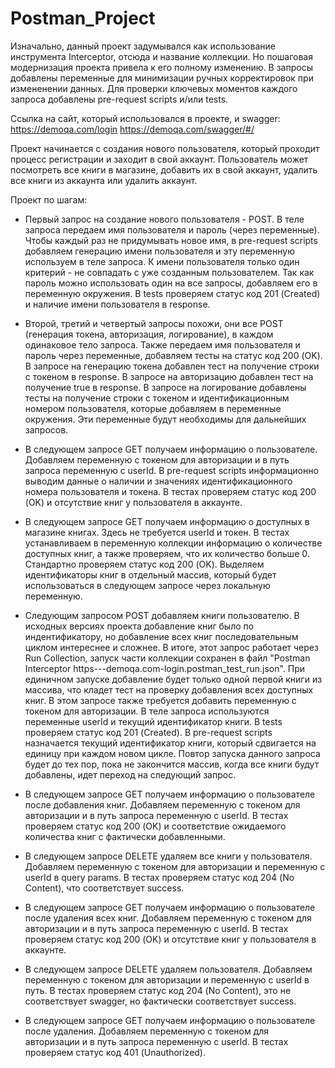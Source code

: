 # Postman_Project
Изначально, данный проект задумывался как использование инструмента Interceptor, отсюда и название коллекции.
Но пошаговая модернизация проекта привела к его полному изменению.
В запросы добавлены переменные для минимизации ручных корректировок при измененении данных.
Для проверки ключевых моментов каждого запроса добавлены pre-request scripts и/или tests.

Ссылка на сайт, который использовался в проекте, и swagger:
https://demoqa.com/login
https://demoqa.com/swagger/#/


Проект начинается с создания нового пользователя, который проходит процесс регистрации и заходит в свой аккаунт.
Пользователь может посмотреть все книги в магазине, добавить их в свой аккаунт, удалить все книги из аккаунта или удалить аккаунт.

Проект по шагам:
* Первый запрос на создание нового пользователя - POST.
В теле запроса передаем имя пользователя и пароль (через переменные).
Чтобы каждый раз не придумывать новое имя, в pre-request scripts добавляем генерацию имени пользователя и эту переменную используем в теле запроса.
К имени пользователя только один критерий - не совпадать с уже созданным пользователем.
Так как пароль можно использовать один на все запросы, добавляем его в переменную окружения.
В tests проверяем статус код 201 (Created) и наличие имени пользователя в response.

* Второй, третий и четвертый запросы похожи, они все POST (генерация токена, авторизация, логирование), в каждом одинаковое тело запроса.
Также передаем имя пользователя и пароль через переменные, добавляем тесты на статус код 200 (OK).
В запросе на генерацию токена добавлен тест на получение строки с токеном в response.
В запросе на авторизацию добавлен тест на получение true в response.
В запросе на логирование добавлены тесты на получение строки с токеном и идентификационным номером пользователя, которые добавляем в переменные окружения.
Эти переменные будут необходимы для дальнейших запросов.

* В следующем запросе GET получаем информацию о пользователе.
Добавляем переменную с токеном для авторизации и в путь запроса переменную с userId. 
В pre-request scripts информационно выводим данные о наличии и значениях идентификационного номера пользователя и токена.
В тестах проверяем статус код 200 (OK) и отсутствие книг у пользователя в аккаунте.

* В следующем запросе GET получаем информацию о доступных в магазине книгах.
Здесь не требуется userId и токен.
В тестах устанавливаем в переменную коллекции информацию о количестве доступных книг, а также проверяем, что их количество больше 0.
Стандартно проверяем статус код 200 (OK).
Выделяем идентификаторы книг в отдельный массив, который будет использоваться в следующем запросе через локальную переменную.

* Следующим запросом POST добавляем книги пользователю.
В исходных версиях проекта добавление книг было по индентификатору, но добавление всех книг последовательным циклом интереснее и сложнее.
В итоге, этот запрос работает через Run Collection, запуск части коллекции сохранен в файл "Postman Interceptor https---demoqa.com-login.postman_test_run.json".
При единичном запуске добавление будет только одной первой книги из массива, что кладет тест на проверку добавления всех доступных книг.
В этом запросе также требуется добавить переменную с токеном для авторизации.
В теле запроса используются переменные userId и текущий идентификатор книги.
В tests проверяем статус код 201 (Created).
В pre-request scripts назначается текущий идентификатор книги, который сдвигается на единицу при каждом новом цикле.
Повтор запуска данного запроса будет до тех пор, пока не закончится массив, когда все книги будут добавлены, идет переход на следующий запрос.

* В следующем запросе GET получаем информацию о пользователе после добавления книг.
Добавляем переменную с токеном для авторизации и в путь запроса переменную с userId. 
В тестах проверяем статус код 200 (OK) и соответствие ожидаемого количества книг с фактически добавленными.

* В следующем запросе DELETE удаляем все книги у пользователя.
Добавляем переменную с токеном для авторизации и переменную с userId в query params. 
В тестах проверяем статус код 204 (No Content), что соответствует success.

* В следующем запросе GET получаем информацию о пользователе после удаления всех книг.
Добавляем переменную с токеном для авторизации и в путь запроса переменную с userId. 
В тестах проверяем статус код 200 (OK) и отсутствие книг у пользователя в аккаунте.

* В следующем запросе DELETE удаляем пользователя.
Добавляем переменную с токеном для авторизации и переменную с userId в путь. 
В тестах проверяем статус код 204 (No Content), это не соответствует swagger, но фактически соответствует success.

* В следующем запросе GET получаем информацию о пользователе после удаления.
Добавляем переменную с токеном для авторизации и в путь запроса переменную с userId. 
В тестах проверяем статус код 401 (Unauthorized).
